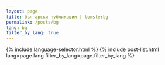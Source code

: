 ```yaml
---
layout: page
title: български публикации | tomsterbg
permalink: /posts/bg
lang: bg
filter_by_lang: true
---
```


{% include language-selector.html %}
{% include post-list.html lang=page.lang filter_by_lang=page.filter_by_lang %}
